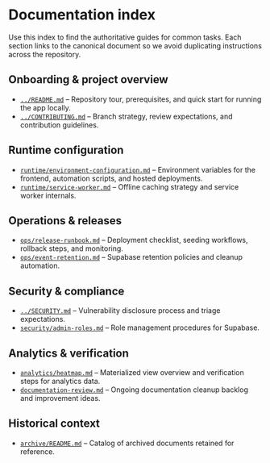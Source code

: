 # Documentation index

Use this index to find the authoritative guides for common tasks. Each section links to the canonical document so we avoid duplicating instructions across the repository.

## Onboarding & project overview
- [`../README.md`](../README.md) – Repository tour, prerequisites, and quick start for running the app locally.
- [`../CONTRIBUTING.md`](../CONTRIBUTING.md) – Branch strategy, review expectations, and contribution guidelines.

## Runtime configuration
- [`runtime/environment-configuration.md`](./runtime/environment-configuration.md) – Environment variables for the frontend, automation scripts, and hosted deployments.
- [`runtime/service-worker.md`](./runtime/service-worker.md) – Offline caching strategy and service worker internals.

## Operations & releases
- [`ops/release-runbook.md`](./ops/release-runbook.md) – Deployment checklist, seeding workflows, rollback steps, and monitoring.
- [`ops/event-retention.md`](./ops/event-retention.md) – Supabase retention policies and cleanup automation.

## Security & compliance
- [`../SECURITY.md`](../SECURITY.md) – Vulnerability disclosure process and triage expectations.
- [`security/admin-roles.md`](./security/admin-roles.md) – Role management procedures for Supabase.

## Analytics & verification
- [`analytics/heatmap.md`](./analytics/heatmap.md) – Materialized view overview and verification steps for analytics data.
- [`documentation-review.md`](./documentation-review.md) – Ongoing documentation cleanup backlog and improvement ideas.

## Historical context
- [`archive/README.md`](./archive/README.md) – Catalog of archived documents retained for reference.
